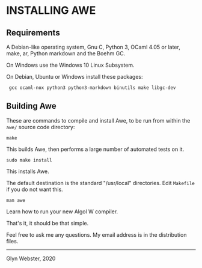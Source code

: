 # INSTALLING AWE


## Requirements

A Debian-like operating system, Gnu C, Python 3, OCaml 4.05 or later,
make, ar, Python markdown and the Boehm GC.

On Windows use the Windows 10 Linux Subsystem.

On Debian, Ubuntu or Windows install these packages:

     gcc ocaml-nox python3 python3-markdown binutils make libgc-dev


## Building Awe

These are commands to compile and install Awe, to be run from within
the `awe/` source code directory:

`make`

   This builds Awe, then performs a large number of automated tests on it.

`sudo make install`

   This installs Awe. 

   The default destination is the standard "/usr/local" directories.
   Edit `Makefile` if you do not want this.

`man awe`

   Learn how to run your new Algol W compiler.


That's it, it should be that simple.

Feel free to ask me any questions. 
My email address is in the distribution files.

---
Glyn Webster, 2020
